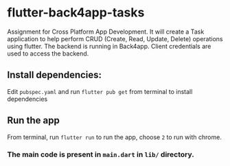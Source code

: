 # flutter-back4app-tasks
Assignment for Cross Platform App Development. It will create a Task application to help perform CRUD (Create, Read, Update, Delete) operations using flutter. The backend is running in Back4app. Client credentials are used to access the backend.

## Install dependencies:
Edit `pubspec.yaml` and run `flutter pub get` from terminal to install dependencies

## Run the app
From terminal, run `flutter run` to run the app, choose `2` to run with chrome.

### The main code is present in `main.dart` in `lib/` directory.
